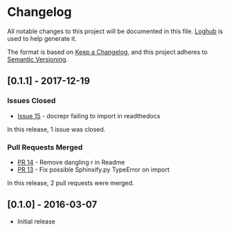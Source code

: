 # Changelog

All notable changes to this project will be documented in this file.
[Loghub](https://github.com/spyder-ide/loghub) is used to help generate it.

The format is based on [Keep a Changelog](https://keepachangelog.com/en/1.0.0/),
and this project adheres to [Semantic Versioning](https://semver.org/spec/v2.0.0.html).



## [0.1.1] - 2017-12-19

### Issues Closed

* [Issue 15](https://github.com/spyder-ide/docrepr/issues/15) - docrepr failing to import in readthedocs

In this release, 1 issue was closed.


### Pull Requests Merged

* [PR 14](https://github.com/spyder-ide/docrepr/pull/14) - Remove dangling r in Readme
* [PR 13](https://github.com/spyder-ide/docrepr/pull/13) - Fix possible Sphinxify.py TypeError on import

In this release, 2 pull requests were merged.



## [0.1.0] - 2016-03-07

* Initial release
